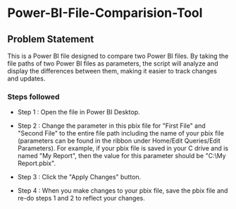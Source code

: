 # Power-BI-File-Comparision-Tool

## Problem Statement

This is a Power BI file designed to compare two Power BI files. By taking the file paths of two Power BI files as parameters, the script will analyze and display the differences between them, making it easier to track changes and updates.


### Steps followed 

- Step 1 : Open the file in Power BI Desktop.
- Step 2 :  Change the parameter in this pbix file for "First File" and "Second File" to the entire file path including the name of your pbix file (parameters can be found in the ribbon under Home/Edit Queries/Edit Parameters). For example, if your pbix file is saved in your C drive and is named "My Report", then the value for this parameter should be "C:\My Report.pbix".


- Step 3 : Click the "Apply Changes" button.
- Step 4 : When you make changes to your pbix file, save the pbix file and re-do steps 1 and 2 to reflect your changes.
